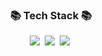 <h3 align="center">📚 Tech Stack 📚</h3>
<p align="center">
  <img src="https://img.shields.io/badge/Python-3766AB?&logo=Python&logoColor=white"/></a>&nbsp 
  <img src="https://img.shields.io/badge/C++-00599C?&logo=C%2B%2B&logoColor=white"/></a>&nbsp
  <img src="https://img.shields.io/badge/PostgreSQL-316192?&logo=postgresql&logoColor=white"/>&nbsp
</p>
